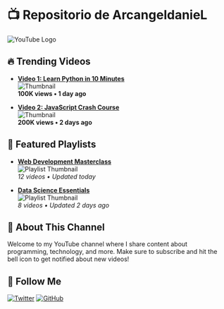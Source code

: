 # 📺 Repositorio de ArcangeldanieL

![YouTube Logo](https://upload.wikimedia.org/wikipedia/commons/b/b8/YouTube_Logo_2017.svg)

## 🔥 Trending Videos

- [**Video 1: Learn Python in 10 Minutes**](https://www.youtube.com/watch?v=example)  
  ![Thumbnail](https://img.youtube.com/vi/example1/0.jpg)  
  **100K views • 1 day ago**

- [**Video 2: JavaScript Crash Course**](https://www.youtube.com/watch?v=example)  
  ![Thumbnail](https://img.youtube.com/vi/example2/0.jpg)  
  **200K views • 2 days ago**

## 🎥 Featured Playlists

- **[Web Development Masterclass](https://www.youtube.com/playlist?list=example)**  
  ![Playlist Thumbnail](https://img.youtube.com/vi/example3/0.jpg)  
  _12 videos • Updated today_

- **[Data Science Essentials](https://www.youtube.com/playlist?list=example)**  
  ![Playlist Thumbnail](https://img.youtube.com/vi/example4/0.jpg)  
  _8 videos • Updated 2 days ago_

## 🌟 About This Channel

Welcome to my YouTube channel where I share content about programming, technology, and more. Make sure to subscribe and hit the bell icon to get notified about new videos!

## 📱 Follow Me

[![Twitter](https://img.shields.io/twitter/follow/yourusername?style=social)](https://twitter.com/yourusername)
[![GitHub](https://img.shields.io/github/followers/yourusername?style=social)](https://github.com/yourusername)
